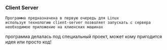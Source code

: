 ### Client Server
    Программа предназначена в первую очередь для Linux
    используя технологию client-server позволяет запускать с сервера необходимое приложение на клиенских машинах

программа делалась под специальный проект, может кому пригодится идея или просто код!

